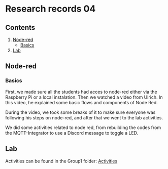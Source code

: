 # Research records 04

## Contents
1. [Node-red](README.md#node-red)
    - [Basics](#basics)
2. [Lab](#lab)

## Node-red

### Basics
First, we made sure all the students had acces to node-red either via the Raspberry Pi or a local instalation. Then we watched a video from Ulrich. In this video, he explained some basic flows and components of Node Red. 

During the video, we took some breaks of it to make sure everyone was following his steps on node-red, and after that we went to the lab activities.

We did some activities related to node red, from rebuilding the codes from the MQTT-Integrator to use a Discord message to toggle a LED.

## Lab
Activities can be found in the Group1 folder: 
[Activities](/Teamfolder/Group1/exercises/exercise04/README.md)